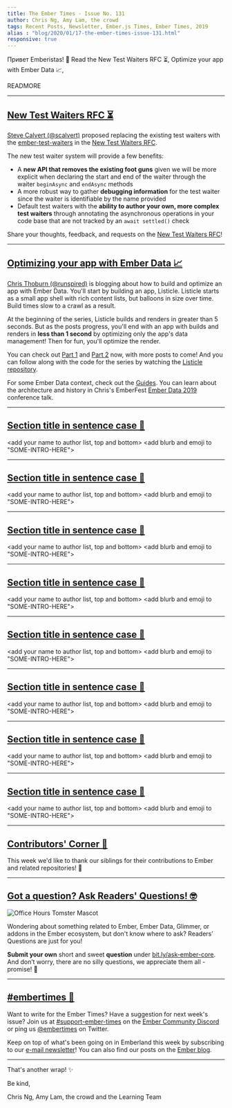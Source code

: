 ```yaml
---
title: The Ember Times - Issue No. 131
author: Chris Ng, Amy Lam, the crowd
tags: Recent Posts, Newsletter, Ember.js Times, Ember Times, 2019
alias : "blog/2020/01/17-the-ember-times-issue-131.html"
responsive: true
---
```


<!--alex ignore waiters-waitresses-->
Привет Emberistas! 🐹
Read the New Test Waiters RFC ⏳,
Optimize your app with Ember Data 📈,

<SOME-INTRO-HERE-TO-KEEP-THEM-SUBSCRIBERS-READING>

READMORE

---

<!--alex ignore waiters-waitresses-->
## [New Test Waiters RFC ⏳](https://github.com/emberjs/rfcs/pull/581)

<!--alex ignore waiters-waitresses-->
[Steve Calvert (@scalvert)](https://github.com/scalvert) proposed replacing the existing test waiters with the [ember-test-waiters](https://github.com/rwjblue/ember-test-waiters) in the [New Test Waiters RFC](https://github.com/emberjs/rfcs/pull/581).


<!--alex ignore waiter-waitress-->
The new test waiter system will provide a few benefits:

<!--alex ignore waiter-waitress waiters-waitresses-->
- A **new API that removes the existing foot guns** given we will be more explicit when declaring the start and end of the waiter through the waiter `beginAsync` and `endAsync` methods
- A more robust way to gather **debugging information** for the test waiter since the waiter is identifiable by the name provided
- Default test waiters with the **ability to author your own, more complex test waiters** through annotating the asynchronous operations in your code base that are not tracked by an `await settled()` check

<!--alex ignore waiters-waitresses-->
Share your thoughts, feedback, and requests on the [New Test Waiters RFC](https://github.com/emberjs/rfcs/pull/581)!

---

## [Optimizing your app with Ember Data 📈](https://runspired.com/2019/12/15/optimizing-your-app-with-ember-data/)

[Chris Thoburn (@runspired)](https://github.com/runspired) is blogging about how to build and optimize an app with Ember Data. You'll start by building an app, Listicle. Listicle starts as a small app shell with rich content lists, but balloons in size over time. Build times slow to a crawl as a result. 

At the beginning of the series, Listicle builds and renders in greater than 5 seconds. But as the posts progress, you'll end with an app with builds and renders in **less than 1 second** by optimizing only the app's data management! Then for fun, you'll optimize the render. 

You can check out [Part 1](https://runspired.com/2019/12/15/optimizing-your-app-with-ember-data/) and [Part 2](https://runspired.com/2019/12/18/optimizing-your-app-with-ember-data-part-2/) now, with more posts to come! And you can follow along with the code for the series by watching the [Listicle repository](https://github.com/runspired/listicle).

For some Ember Data context, check out the [Guides](https://guides.emberjs.com/release/models/). You can learn about the architecture and history in Chris's EmberFest [Ember Data 2019](https://www.youtube.com/watch?v=zbqbsOyLM30&list=PLN4SpDLOSVkT0e094BZhGkUnf2WBF09xx&index=23&t=0s) conference talk. 

---

## [Section title in sentence case 🐹](#section-url)

<change section title emoji>
<consider adding some bold to your paragraph>

<add your name to author list, top and bottom>
<add blurb and emoji to "SOME-INTRO-HERE">

---

## [Section title in sentence case 🐹](#section-url)

<change section title emoji>
<consider adding some bold to your paragraph>

<add your name to author list, top and bottom>
<add blurb and emoji to "SOME-INTRO-HERE">

---

## [Section title in sentence case 🐹](#section-url)

<change section title emoji>
<consider adding some bold to your paragraph>

<add your name to author list, top and bottom>
<add blurb and emoji to "SOME-INTRO-HERE">

---

## [Section title in sentence case 🐹](#section-url)

<change section title emoji>
<consider adding some bold to your paragraph>

<add your name to author list, top and bottom>
<add blurb and emoji to "SOME-INTRO-HERE">

---

## [Section title in sentence case 🐹](#section-url)

<change section title emoji>
<consider adding some bold to your paragraph>

<add your name to author list, top and bottom>
<add blurb and emoji to "SOME-INTRO-HERE">

---

## [Section title in sentence case 🐹](#section-url)

<change section title emoji>
<consider adding some bold to your paragraph>

<add your name to author list, top and bottom>
<add blurb and emoji to "SOME-INTRO-HERE">

---

## [Section title in sentence case 🐹](#section-url)

<change section title emoji>
<consider adding some bold to your paragraph>

<add your name to author list, top and bottom>
<add blurb and emoji to "SOME-INTRO-HERE">

---

## [Section title in sentence case 🐹](#section-url)

<change section title emoji>
<consider adding some bold to your paragraph>

<add your name to author list, top and bottom>
<add blurb and emoji to "SOME-INTRO-HERE">

---

## [Contributors' Corner 👏](https://guides.emberjs.com/release/contributing/repositories/)

<p>This week we'd like to thank our siblings for their contributions to Ember and related repositories! 💖</p>

---

## [Got a question? Ask Readers' Questions! 🤓](https://docs.google.com/forms/d/e/1FAIpQLScqu7Lw_9cIkRtAiXKitgkAo4xX_pV1pdCfMJgIr6Py1V-9Og/viewform)

<div class="blog-row">
  <img class="float-right small transparent padded" alt="Office Hours Tomster Mascot" title="Readers' Questions" src="/images/tomsters/officehours.png" />

  <p>Wondering about something related to Ember, Ember Data, Glimmer, or addons in the Ember ecosystem, but don't know where to ask? Readers’ Questions are just for you!</p>

  <p><strong>Submit your own</strong> short and sweet <strong>question</strong> under <a href="https://bit.ly/ask-ember-core" target="rq">bit.ly/ask-ember-core</a>. And don’t worry, there are no silly questions, we appreciate them all - promise! 🤞</p>
</div>

---

## [#embertimes 📰](https://blog.emberjs.com/tags/newsletter.html)

Want to write for the Ember Times? Have a suggestion for next week's issue? Join us at [#support-ember-times](https://discordapp.com/channels/480462759797063690/485450546887786506) on the [Ember Community Discord](https://discordapp.com/invite/zT3asNS) or ping us [@embertimes](https://twitter.com/embertimes) on Twitter.

Keep on top of what's been going on in Emberland this week by subscribing to our [e-mail newsletter](https://the-emberjs-times.ongoodbits.com/)! You can also find our posts on the [Ember blog](https://emberjs.com/blog/tags/newsletter.html).

---

That's another wrap! ✨

Be kind,

Chris Ng, Amy Lam, the crowd and the Learning Team
